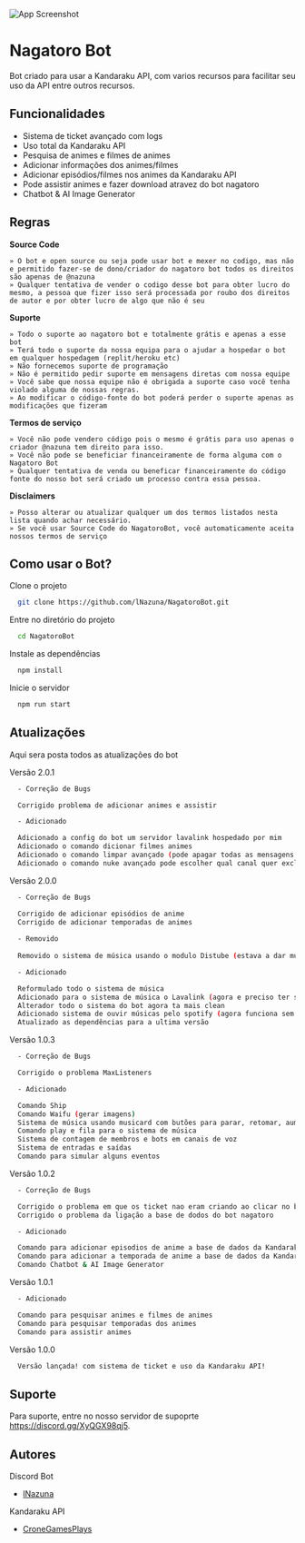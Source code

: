 ![App Screenshot](https://i.imgur.com/vCQT7Je.gif)

# Nagatoro Bot

Bot criado para usar a Kandaraku API, com varios recursos para facilitar seu uso da API entre outros recursos.


## Funcionalidades

- Sistema de ticket avançado com logs
- Uso total da Kandaraku API
- Pesquisa de animes e filmes de animes
- Adicionar informações dos animes/filmes
- Adicionar episódios/filmes nos animes da Kandaraku API
- Pode assistir animes e fazer download atravez do bot nagatoro
- Chatbot & AI Image Generator


## Regras

**Source Code**

    » O bot e open source ou seja pode usar bot e mexer no codigo, mas não e permitido fazer-se de dono/criador do nagatoro bot todos os direitos são apenas de @nazuna
    » Qualquer tentativa de vender o codigo desse bot para obter lucro do mesmo, a pessoa que fizer isso será processada por roubo dos direitos de autor e por obter lucro de algo que não é seu

**Suporte**

    » Todo o suporte ao nagatoro bot e totalmente grátis e apenas a esse bot
	» Terá todo o suporte da nossa equipa para o ajudar a hospedar o bot em qualquer hospedagem (replit/heroku etc)
    » Não fornecemos suporte de programação 
    » Não é permitido pedir suporte em mensagens diretas com nossa equipe
    » Você sabe que nossa equipe não é obrigada a suporte caso você tenha violado alguma de nossas regras.
    » Ao modificar o código-fonte do bot poderá perder o suporte apenas as modificações que fizeram

**Termos de serviço**

    » Você não pode vendero código pois o mesmo é grátis para uso apenas o criador @nazuna tem direito para isso.
    » Você não pode se beneficiar financeiramente de forma alguma com o Nagatoro Bot
    » Qualquer tentativa de venda ou beneficar financeiramente do código fonte do nosso bot será criado um processo contra essa pessoa.

**Disclaimers**

    » Posso alterar ou atualizar qualquer um dos termos listados nesta lista quando achar necessário.
    » Se você usar Source Code do NagatoroBot, você automaticamente aceita nossos termos de serviço
## Como usar o Bot?

Clone o projeto

```bash
  git clone https://github.com/lNazuna/NagatoroBot.git
```

Entre no diretório do projeto

```bash
  cd NagatoroBot
```

Instale as dependências

```bash
  npm install
```

Inicie o servidor

```bash
  npm run start
```



## Atualizações

Aqui sera posta todos as atualizações do bot

Versão 2.0.1

```bash
  - Correção de Bugs

  Corrigido problema de adicionar animes e assistir

  - Adicionado

  Adicionado a config do bot um servidor lavalink hospedado por mim
  Adicionado o comando dicionar filmes animes
  Adicionado o comando limpar avançado (pode apagar todas as mensagens de um canal ou apagar as mensagens de um user que escolher)
  Adicionado o comando nuke avançado pode escolher qual canal quer excluír e escolher quando tipo de canar quer criar)
```

Versão 2.0.0

```bash
  - Correção de Bugs

  Corrigido de adicionar episódios de anime
  Corrigido de adicionar temporadas de animes
  
  - Removido
  
  Removido o sistema de música usando o modulo Distube (estava a dar muitos problemas a alguns users)

  - Adicionado

  Reformulado todo o sistema de música 
  Adicionado para o sistema de música o Lavalink (agora e preciso ter servidor lava link para música funcionar porem é bem melhor que o distube)
  Alterador todo o sistema do bot agora ta mais clean
  Adicionado sistema de ouvir músicas pelo spotify (agora funciona sem problemas com o lavalink)
  Atualizado as dependências para a ultima versão
```

Versão 1.0.3

```bash
  - Correção de Bugs

  Corrigido o problema MaxListeners

  - Adicionado

  Comando Ship
  Comando Waifu (gerar imagens)
  Sistema de música usando musicard com butões para parar, retomar, aumentar e reduzir volume, repetir, embaralhar, pular, parar
  Comando play e fila para o sistema de música
  Sistema de contagem de membros e bots em canais de voz
  Sistema de entradas e saídas
  Comando para simular alguns eventos
```

Versão 1.0.2

```bash
  - Correção de Bugs

  Corrigido o problema em que os ticket nao eram criando ao clicar no botão
  Corrigido o problema da ligação a base de dodos do bot nagatoro

  - Adicionado

  Comando para adicionar episodios de anime a base de dados da Kandaraku API
  Comando para adicionar a temporada de anime a base de dados da Kandaraku API
  Comando Chatbot & AI Image Generator
```

Versão 1.0.1

```bash
  - Adicionado

  Comando para pesquisar animes e filmes de animes
  Comando para pesquisar temporadas dos animes
  Comando para assistir animes
```

Versão 1.0.0

```bash
  Versão lançada! com sistema de ticket e uso da Kandaraku API!
```


## Suporte

Para suporte, entre no nosso servidor de supoprte https://discord.gg/XyQGX98qj5.


## Autores

Discord Bot
- [lNazuna](https://github.com/lNazuna)

Kandaraku API
- [CroneGamesPlays](https://github.com/CroneGamesPlays)

